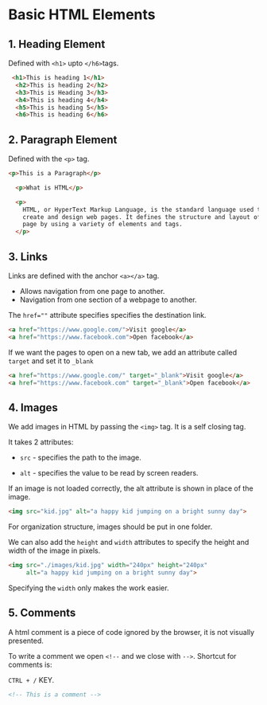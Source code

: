 # Basic HTML Elements

## 1. Heading Element

Defined with `<h1>` upto `</h6>`tags.

```html
 <h1>This is heading 1</h1>
  <h2>This is heading 2</h2>
  <h3>This is Heading 3</h3>
  <h4>This is heading 4</h4>
  <h5>This is heading 5</h5>
  <h6>This is heading 6</h6>
  ```

  ## 2. Paragraph Element

  Defined with the `<p>` tag.


  ```html
  <p>This is a Paragraph</p>

    <p>What is HTML</p>

    <p>
      HTML, or HyperText Markup Language, is the standard language used to
      create and design web pages. It defines the structure and layout of a web
      page by using a variety of elements and tags.
    </p>

```
## 3. Links
 Links are defined with the anchor `<a></a>` tag.

 - Allows navigation from one page to another.
 - Navigation from one section of a webpage to another.

 The `href=""` attribute specifies specifies the destination link.

 ```html
 <a href="https://www.google.com/">Visit google</a>
<a href="https://www.facebook.com">Open facebook</a>
```

If we want the pages to open on a new tab, we add an attribute called `target` and set it to `_blank`

```html
<a href="https://www.google.com/" target="_blank">Visit google</a>
<a href="https://www.facebook.com" target="_blank">Open facebook</a>
```

## 4. Images
We add images in HTML by passing the `<img>` tag. It is a self closing tag.

It takes 2 attributes:

- `src` - specifies the path to the image.

- `alt` - specifies the value to be read by screen readers. 

If an image is not loaded correctly, the alt attribute is shown in place of the image. 

```html
<img src="kid.jpg" alt="a happy kid jumping on a bright sunny day">
```

For organization structure, images should be put in one folder. 

We can also add the `height` and `width` attributes to specify the height and width of the image in pixels. 

```html
<img src="./images/kid.jpg" width="240px" height="240px"
     alt="a happy kid jumping on a bright sunny day">
```
Specifying the `width` only makes the work easier.

## 5. Comments

A html comment is a piece of code ignored by the browser, it is not visually presented.

To write a comment we open `<!--` and we close with `-->`.
Shortcut for comments is:

`CTRL + /` KEY.
```html
<!-- This is a comment -->
 ```


 
